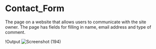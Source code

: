 # Contact_Form
The page on a website that allows users to communicate with the site owner. The page has fields for filling in name, email address and type of comment.


!Output
![Screenshot (194)](https://user-images.githubusercontent.com/84851377/194678225-8db24c64-dd1c-46e5-88e0-c2f23d7e273a.png)
